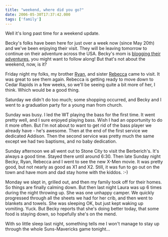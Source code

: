 ```yaml
---
title: "weekend, where did you go?"
date: 2006-05-30T17:37:42.000
tags: ['family']
---
```


Well it's long past time for a weekend update.

Becky's folks have been here for just over a week now (since May 20th) and we've been enjoying their visit. They will be leaving tomorrow to continue on their adventure across the USA. Becky's mom is [blogging their adventures](http://thehubbs.net/bobandcarol/), you might want to follow along! But that's not about the weekend, now, is it?

Friday night my folks, my brother [Ryan](http://thehubbs.net/ryan/), and sister [Rebecca](http://thehubbs.net/rebecca/) came to visit. It was great to see them again. Rebecca is getting ready to move down to Cedar Rapids in a few weeks, so we'll be seeing quite a bit more of her, I think. Which would be a good thing.

Saturday we didn't do too much; some shopping occurred, and Becky and I went to a graduation party for a young man from church.

Sunday was busy. I led the WT playing the bass for the first time. It went pretty well, and I sure enjoyed playing bass. Wish I had an opportunity to do it more often. But I'm not about to want to get rid of the bass player we already have - he's awesome. Then at the end of the first service we dedicated Addison. Then the second service was pretty much the same except we had two baptisms, and no baby dedication.

Sunday afternoon we all went out to Stone City to visit the Berberich's. It's always a good time. Stayed there until around 6:30. Then late Sunday night Becky, Ryan, Rebecca and I went to see the new X-Men movie. It was pretty good, but not nearly as good as X1 and X2. Still, it was fun to go out on the town and have mom and dad stay home with the kiddos. :-)

Monday we slept in, grilled out, and then my family took off for their homes. So things are finally calming down. But then last night Laura was up 6 times during the night throwing up. She was one unhappy camper. We quickly progressed through all the sheets we had for her crib, and then went to blankets and towels. She was sleeping OK, but just kept waking up vomiting. Yuck. But Becky reports that she's doing better today, that some food is staying down, so hopefully she's on the mend.

With so little sleep last night, something tells me I won't manage to stay up through the whole Suns-Mavericks game tonight...
